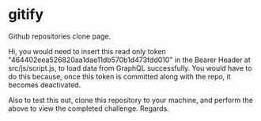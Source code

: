 # gitify
Github repositories clone page.

Hi, you would need to insert this read only token "464402eea526820aa1dae11db570b1d473fdd010" in the Bearer Header at src/js/script.js, to load data from GraphQL successfully. You would have to do this because, once this token is committed along with the repo, it becomes deactivated.

Also to test this out, clone this repository to your machine, and perform the above to view the completed challenge.
Regards.
